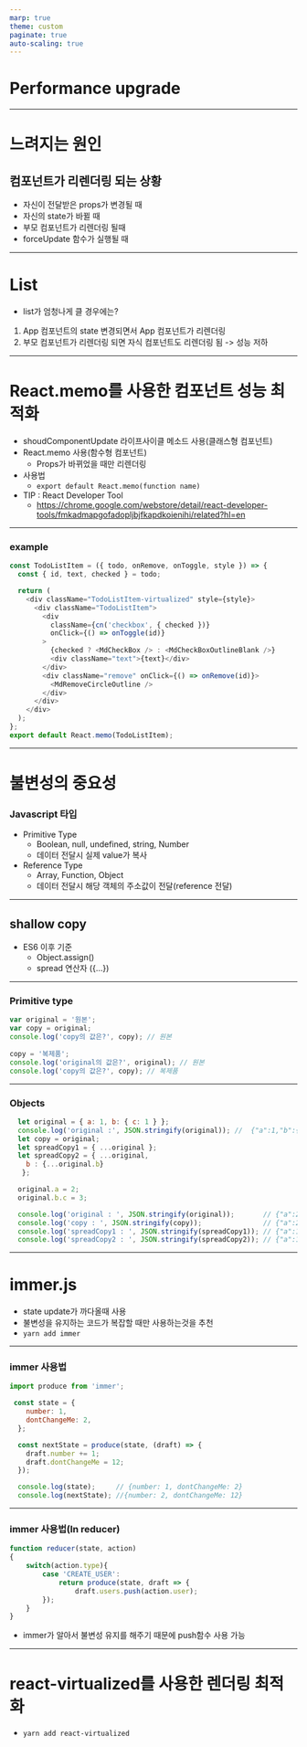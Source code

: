 ```yaml
---
marp: true
theme: custom
paginate: true
auto-scaling: true
---
```


# Performance upgrade 

---

# 느려지는 원인
## 컴포넌트가 리렌더링 되는 상황
- 자신이 전달받은 props가 변경될 때
- 자신의 state가 바뀔 때
- 부모 컴포넌트가 리렌더링 될때
- forceUpdate 함수가 실행될 때

---

# List
- list가 엄청나게 클 경우에는?
1. App 컴포넌트의 state 변경되면서 App 컴포넌트가 리렌더링
2. 부모 컴포넌트가 리렌더링 되면 자식 컴포넌트도 리렌더링 됨
-> 성능 저하

---

# React.memo를 사용한 컴포넌트 성능 최적화
- shoudComponentUpdate 라이프사이클 메소드 사용(클래스형 컴포넌트)
- React.memo 사용(함수형 컴포넌트)
  - Props가 바뀌었을 때만 리렌더링
- 사용법 
  - `export default React.memo(function name)`
- TIP : React Developer Tool
  - https://chrome.google.com/webstore/detail/react-developer-tools/fmkadmapgofadopljbjfkapdkoienihi/related?hl=en
  
***

### example
```js
const TodoListItem = ({ todo, onRemove, onToggle, style }) => {
  const { id, text, checked } = todo;

  return (
    <div className="TodoListItem-virtualized" style={style}>
      <div className="TodoListItem">
        <div
          className={cn('checkbox', { checked })}
          onClick={() => onToggle(id)}
        >
          {checked ? <MdCheckBox /> : <MdCheckBoxOutlineBlank />}
          <div className="text">{text}</div>
        </div>
        <div className="remove" onClick={() => onRemove(id)}>
          <MdRemoveCircleOutline />
        </div>
      </div>
    </div>
  );
};                                                                                                        
export default React.memo(TodoListItem); 
```

---

# 불변성의 중요성
### Javascript 타입
- Primitive Type
  - Boolean, null, undefined, string, Number
  - 데이터 전달시 실제 value가 복사
- Reference Type
  - Array, Function, Object
  - 데이터 전달시 해당 객체의 주소값이 전달(reference 전달)

***

## shallow copy
- ES6 이후 기준 
  - Object.assign()
  - spread 연산자 ({...})

***

### Primitive type
```js
var original = '원본';
var copy = original;
console.log('copy의 값은?', copy); // 원본
    
copy = '복제품';
console.log('original의 값은?', original); // 원본
console.log('copy의 값은?', copy); // 복제품
```

***

### Objects
```js
  let original = { a: 1, b: { c: 1 } };
  console.log('original :', JSON.stringify(original)); //  {"a":1,"b":{"c":1}}
  let copy = original;
  let spreadCopy1 = { ...original };
  let spreadCopy2 = { ...original, 
    b : {...original.b}
   };

  original.a = 2;
  original.b.c = 3;

  console.log('original : ', JSON.stringify(original));       // {"a":2,"b":{"c":3}}
  console.log('copy : ', JSON.stringify(copy));               // {"a":2,"b":{"c":3}}
  console.log('spreadCopy1 : ', JSON.stringify(spreadCopy1)); // {"a":1,"b":{"c":3}}
  console.log('spreadCopy2 : ', JSON.stringify(spreadCopy2)); // {"a":1,"b":{"c":1}}
```

---

# immer.js
- state update가 까다올때 사용
- 불변성을 유지하는 코드가 복잡할 때만 사용하는것을 추천
- `yarn add immer`

***

### immer 사용법
```js
import produce from 'immer';
```

```js
 const state = {
    number: 1,
    dontChangeMe: 2,
  };

  const nextState = produce(state, (draft) => {
    draft.number += 1;
    draft.dontChangeMe = 12;
  });

  console.log(state);     // {number: 1, dontChangeMe: 2}
  console.log(nextState); //{number: 2, dontChangeMe: 12}
```

***

### immer 사용법(In reducer)
```js
function reducer(state, action)
{
	switch(action.type){
    	case 'CREATE_USER':
        	return produce(state, draft => {
            	draft.users.push(action.user);
        });
    }
}
```

- immer가 알아서 불변성 유지를 해주기 때문에 push함수 사용 가능

---

# react-virtualized를 사용한 렌더링 최적화
- `yarn add react-virtualized`
